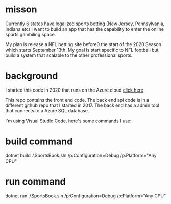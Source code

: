 # misson
Currently 6 states have legalized sports betting (New Jersey, Pennsylvania, Indiana etc)  I want to build an app that has the capability to enter the online sports gambiling space.   

My plan is release a NFL betting site before0 the start of the 2020 Season which starts September 13th.  My goal is start specific to NFL football but build a system that scalable to the other professional sports.


# background
I started this code in 2020 that runs on the Azure cloud <a href="https://cullens-sportsbook.azurewebsites.net/">click here</a>

This repo contains the front end code.  The back end api code is in a different github repo that I started in 2017.   The back end has a admin tool that connects to a Azure SQL database.

I'm using Visual Studio Code.  here's some commands I use:

# build command
dotnet build .\\SportsBook.sln /p:Configuration=Debug /p:Platform="Any CPU"

# run command
dotnet run .\\SportsBook.sln /p:Configuration=Debug /p:Platform="Any CPU"
